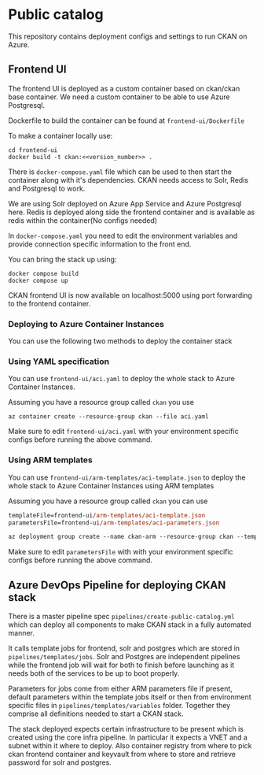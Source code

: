 # Public catalog

This repository contains deployment configs and settings to run CKAN on Azure.

## Frontend UI

The frontend UI is deployed as a custom container based on ckan/ckan base container. We need a custom container to be able to use Azure Postgresql.

Dockerfile to build the container can be found at ``frontend-ui/Dockerfile``

To make a container locally use:

```plaintext
cd frontend-ui
docker build -t ckan:<<version_number>> .
```

There is `docker-compose.yaml` file which can be used to then start the container along with it's dependencies. CKAN needs access to Solr, Redis and Postgresql to work.

We are using Solr deployed on Azure App Service and Azure Postgresql here. Redis is deployed along side the frontend container and is available as redis within the container(No configs needed)

In `docker-compose.yaml` you need to edit the environment variables and provide connection specific information to the front end.

You can bring the stack up using:

```plaintext
docker compose build
docker compose up
```

CKAN frontend UI is now available on localhost:5000 using port forwarding to the frontend container.

### Deploying to Azure Container Instances

You can use the following two methods to deploy the container stack

### Using YAML specification

You can use `frontend-ui/aci.yaml` to deploy the whole stack to Azure Container Instances.

Assuming you have a resource group called `ckan` you use

```plaintext
az container create --resource-group ckan --file aci.yaml
```

Make sure to edit `frontend-ui/aci.yaml` with your environment specific configs before running the above command.

### Using ARM templates

You can use `frontend-ui/arm-templates/aci-template.json` to deploy the whole stack to Azure Container Instances using ARM templates

Assuming you have a resource group called `ckan` you can use

```ps
templateFile=frontend-ui/arm-templates/aci-template.json
parametersFile=frontend-ui/arm-templates/aci-parameters.json

az deployment group create --name ckan-arm --resource-group ckan --template-file $templateFile --parameters $parametersFile
```

Make sure to edit `parametersFile` with with your environment specific configs before running the above command.

## Azure DevOps Pipeline for deploying CKAN stack

There is a master pipeline spec `pipelines/create-public-catalog.yml` which can deploy all components to make CKAN stack in a fully automated manner.

It calls template jobs for frontend, solr and postgres which are stored in `pipelines/templates/jobs`. Solr and Postgres are independent pipelines while the frontend job will wait for both to finish before launching as it needs both of the services to be up to boot properly.

Parameters for jobs come from either ARM parameters file if present, default parameters within the template jobs itself or then from environment specific files in `pipelines/templates/variables` folder. Together they comprise all definitions needed to start a CKAN stack.

The stack deployed expects certain infrastructure to be present which is created using the core infra pipeline. In particular it expects a VNET and a subnet within it where to deploy. Also container registry from where to pick ckan frontend container and keyvault from where to store and retrieve password for solr and postgres.
